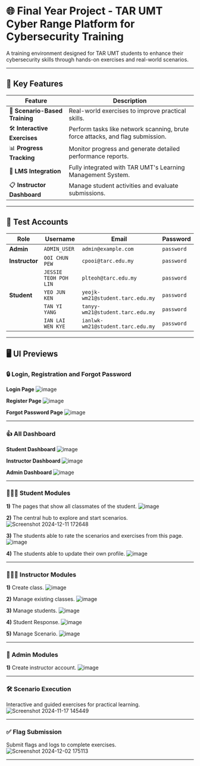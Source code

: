 # 🌐 **Final Year Project - TAR UMT Cyber Range Platform for Cybersecurity Training**

A training environment designed for TAR UMT students to enhance their cybersecurity skills through hands-on exercises and real-world scenarios.

---

## 🎯 **Key Features**

| Feature                   | Description                                                                 |
|---------------------------|-----------------------------------------------------------------------------|
| 🚀 **Scenario-Based Training**  | Real-world exercises to improve practical skills.                          |
| 🛠️ **Interactive Exercises**    | Perform tasks like network scanning, brute force attacks, and flag submission. |
| 📊 **Progress Tracking**        | Monitor progress and generate detailed performance reports.                |
| 🔗 **LMS Integration**          | Fully integrated with TAR UMT's Learning Management System.                |
| 📋 **Instructor Dashboard**     | Manage student activities and evaluate submissions.                        |

---

## 🔐 **Test Accounts**

| **Role**       | **Username**         | **Email**                          | **Password**    |
|-----------------|----------------------|------------------------------------|-----------------|
| **Admin**       | `ADMIN_USER`         | `admin@example.com`                | `password`      |
| **Instructor**  | `OOI CHUN PEW`       | `cpooi@tarc.edu.my`                | `password`      |
|                 | `JESSIE TEOH POH LIN`| `plteoh@tarc.edu.my`               | `password`      |
| **Student**     | `YEO JUN KEN`        | `yeojk-wm21@student.tarc.edu.my`   | `password`      |
|                 | `TAN YI YANG`        | `tanyy-wm21@student.tarc.edu.my`   | `password`      |
|                 | `IAN LAI WEN KYE`    | `ianlwk-wm21@student.tarc.edu.my`  | `password`      |

---

## 🖥️ **UI Previews**

### **🔒 Login, Registration and Forgot Password**
**Login Page**
![image](https://github.com/user-attachments/assets/ddfe8481-b522-4d3e-b0b5-3a8943be7fe9)

**Register Page**
![image](https://github.com/user-attachments/assets/8950ef98-bd99-44a5-bd29-c7bd9a94f601)

**Forgot Password Page**
![image](https://github.com/user-attachments/assets/c57a530b-c7ec-445e-8116-7871afd9fb37)



---

### **👍 All Dashboard**
**Student Dashboard**
![image](https://github.com/user-attachments/assets/987f8fd5-b180-4402-ae26-9b38dfd08a18)


**Instructor Dashboard**
![image](https://github.com/user-attachments/assets/eaa7c99c-bd47-418f-b012-1d8cc587a6aa)


**Admin Dashboard**
![image](https://github.com/user-attachments/assets/57b3f11e-8bef-4bd1-9e79-42cb51f2a40d)

---

### **🧑🏼‍🎓 Student Modules**
**1)** The pages that show all classmates of the student.
![image](https://github.com/user-attachments/assets/0d6f2a3f-2928-414c-b6ee-00a57a86edbe)

**2)** The central hub to explore and start scenarios.  
![Screenshot 2024-12-11 172648](https://github.com/user-attachments/assets/b940f091-3809-4541-abd3-a00422a836c9)

**3)** The students able to rate the scenarios and exercises from this page.
![image](https://github.com/user-attachments/assets/2afa28b1-256d-401c-b213-c7f303a428cc)

**4)** The students able to update their own profile.
![image](https://github.com/user-attachments/assets/98be069a-78c4-4e15-96f2-0741bc08883a)

---

### **🧑🏽‍🏫 Instructor Modules**
**1)** Create class.
![image](https://github.com/user-attachments/assets/4a1a2247-05d2-46f7-b0f8-777cd0dc7e50)

**2)** Manage existing classes.
![image](https://github.com/user-attachments/assets/768d1e0d-1c24-4795-aed9-5c660d04af58)

**3)** Manage students.
![image](https://github.com/user-attachments/assets/340f9fce-1438-473c-a0bc-052dac29b8a6)

**4)** Student Response.
![image](https://github.com/user-attachments/assets/4f326bd0-2dc3-47de-84aa-b6c0ab2a7bb3)

**5)** Manage Scenario.
![image](https://github.com/user-attachments/assets/b8e0a3b3-2c43-4bb4-9133-5bfe73e03713)

---

### **👮 Admin Modules**
**1)** Create instructor account.
![image](https://github.com/user-attachments/assets/a41848de-ba01-4d0a-9e2a-5f383a89ba07)

---

### **🛠️ Scenario Execution**
Interactive and guided exercises for practical learning.  
![Screenshot 2024-11-17 145449](https://github.com/user-attachments/assets/71bb714b-68bf-4e15-aabd-70095a6a805c)

---

### **✅ Flag Submission**
Submit flags and logs to complete exercises.  
![Screenshot 2024-12-02 175113](https://github.com/user-attachments/assets/dce92f7c-953c-484c-8422-3a14fe71d5de)

---
